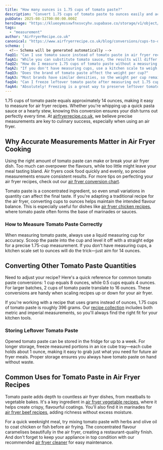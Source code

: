 ```yaml
---
title: "How many ounces is 1.75 cups of tomato paste?"
description: "Convert 1.75 cups of tomato paste to ounces easily and accurately for perfect air fryer recipes every time."
pubDate: 2025-08-11T00:00:00.000Z
heroImage: "https://klueoymssxwfnxsvcyhv.supabase.co/storage/v1/object/public/Shmucket/how-many-ounces-is-1-75-cups-of-tomato-paste.webp"
tags:
  - "measurement"
author: "AirFryerRecipe.co.uk"
canonical: "https://www.airfryerrecipe.co.uk/blog/conversions/cups-to-ounces/how-many-ounces-is-1-75-cups-of-tomato-paste"
schema: |
  <!-- Schema will be generated automatically -->
faqQ1: "Can I use tomato sauce instead of tomato paste in air fryer recipes?"
faqA1: "While you can substitute tomato sauce, the results will differ. Tomato paste is concentrated, so you'll need about 3 times the amount of tomato sauce to match the flavour intensity. Keep in mind this will add more liquid to your recipe, which may affect cooking times in the air fryer."
faqQ2: "How do I measure 1.75 cups of tomato paste without a measuring cup?"
faqA2: "If you don't have measuring cups, use a kitchen scale to weigh out 14 ounces of tomato paste. Alternatively, a standard UK tablespoon holds about 0.5 ounces, so you'd need 28 level tablespoons to make 1.75 cups. For small quantities, a teaspoon (0.17 ounces) can help you measure precisely."
faqQ3: "Does the brand of tomato paste affect the weight per cup?"
faqA3: "Most brands have similar densities, so the weight per cup remains fairly consistent. However, organic or imported tomato pastes might vary slightly. When precision matters, always weigh your ingredients rather than relying solely on volume measurements for air fryer recipes."
faqQ4: "Can I freeze leftover tomato paste after measuring out 1.75 cups?"
faqA4: "Absolutely! Freezing is a great way to preserve leftover tomato paste. Portion it into tablespoon amounts (about 0.5 ounces each) or ice cube trays for easy use later. Frozen tomato paste keeps for up to 3 months and can be added directly to air fryer recipes without thawing."
---
```

<p>1.75 cups of tomato paste equals approximately 14 ounces, making it easy to measure for air fryer recipes. Whether you're whipping up a quick pasta sauce or a hearty stew, knowing this conversion ensures your dish turns out perfectly every time. At <a href=https://www.airfryerrecipe.co.uk>airfryerrecipe.co.uk</a>, we believe precise measurements are key to culinary success, especially when using an air fryer.</p>  

<h2>Why Accurate Measurements Matter in Air Fryer Cooking</h2>  
<p>Using the right amount of tomato paste can make or break your air fryer dish. Too much can overpower the flavours, while too little might leave your meal tasting bland. Air fryers cook food quickly and evenly, so precise measurements ensure consistent results. For more tips on perfecting your air fryer recipes, check out our <a href=https://www.airfryerrecipe.co.uk/air-fryer-conversion-chart>air fryer conversion chart</a>.</p>  

<p>Tomato paste is a concentrated ingredient, so even small variations in quantity can affect the final taste. If you're adapting a traditional recipe for the air fryer, converting cups to ounces helps maintain the intended flavour balance. This is especially useful for dishes like <a href=https://www.airfryerrecipe.co.uk/recipe-category/chicken>air fryer chicken recipes</a>, where tomato paste often forms the base of marinades or sauces.</p>  

<h3>How to Measure Tomato Paste Correctly</h3>  
<p>When measuring tomato paste, always use a liquid measuring cup for accuracy. Scoop the paste into the cup and level it off with a straight edge for a precise 1.75-cup measurement. If you don't have measuring cups, a kitchen scale set to ounces will do the trick—just aim for 14 ounces.</p>  

<h2>Converting Other Tomato Paste Quantities</h2>  
<p>Need to adjust your recipe? Here's a quick reference for common tomato paste conversions: 1 cup equals 8 ounces, while 0.5 cups equals 4 ounces. For larger batches, 2 cups of tomato paste translate to 16 ounces. These conversions are handy when scaling recipes up or down for your air fryer.</p>  

<p>If you're working with a recipe that uses grams instead of ounces, 1.75 cups of tomato paste is roughly 396 grams. Our <a href=https://www.airfryerrecipe.co.uk/recipes>recipe collection</a> includes both metric and imperial measurements, so you'll always find the right fit for your kitchen tools.</p>  

<h3>Storing Leftover Tomato Paste</h3>  
<p>Opened tomato paste can be stored in the fridge for up to a week. For longer storage, freeze measured portions in an ice cube tray—each cube holds about 1 ounce, making it easy to grab just what you need for future air fryer meals. Proper storage ensures you always have tomato paste on hand without waste.</p>  

<h2>Common Uses for Tomato Paste in Air Fryer Recipes</h2>  
<p>Tomato paste adds depth to countless air fryer dishes, from meatballs to vegetable bakes. It's a key ingredient in <a href=https://www.airfryerrecipe.co.uk/recipe-category/vegetables>air fryer vegetable recipes</a>, where it helps create crispy, flavourful coatings. You'll also find it in marinades for <a href=https://www.airfryerrecipe.co.uk/recipe-category/beef>air fryer beef recipes</a>, adding richness without excess moisture.</p>  

<p>For a quick weeknight meal, try mixing tomato paste with herbs and olive oil to coat chicken or fish before air frying. The concentrated flavour caramelises beautifully in the air fryer, creating a restaurant-quality finish. And don't forget to keep your appliance in top condition with our recommended <a href=https://www.airfryerrecipe.co.uk/air-fryer-cleaner>air fryer cleaner</a> for easy maintenance.</p>
